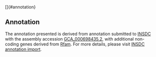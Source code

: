 []{#annotation}

Annotation
----------

The annotation presented is derived from annotation submitted to
[INSDC](http://www.insdc.org) with the assembly accession
[GCA\_000698435.2](http://www.ebi.ac.uk/ena/data/view/GCA_000698435.2),
with additional non-coding genes derived from
[Rfam](http://rfam.xfam.org/). For more details, please visit [INSDC
annotation
import](http://ensemblgenomes.org/info/data/insdc_annotation).
